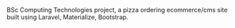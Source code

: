 BSc Computing Technologies project, a pizza ordering ecommerce/cms site built using Laravel, Materialize, Bootstrap.

